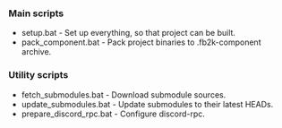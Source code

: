 ### Main scripts
- setup.bat - Set up everything, so that project can be built.
- pack_component.bat - Pack project binaries to .fb2k-component archive.

### Utility scripts
- fetch_submodules.bat - Download submodule sources.
- update_submodules.bat - Update submodules to their latest HEADs.
- prepare_discord_rpc.bat - Configure discord-rpc.
